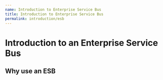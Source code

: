 ```yaml
---
name: Introduction to Enterprise Service Bus
title: Introduction to Enterprise Service Bus
permalink: introduction/esb
---
```


# Introduction to an Enterprise Service Bus 

## Why use an ESB
